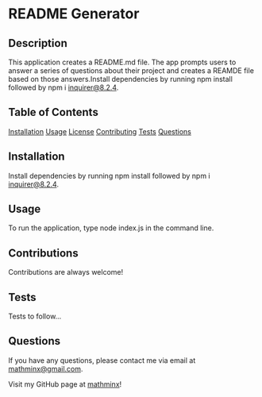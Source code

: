 
  # README Generator

  

  ## Description

  This application creates a README.md file. The app prompts users to answer a series of questions about their project and creates a REAMDE file based on those answers.Install dependencies by running npm install followed by npm i inquirer@8.2.4.

  ## Table of Contents
  [Installation](#installation)
  [Usage](#usage)
  [License](#license)
  [Contributing](#contributing)
  [Tests](#tests)
  [Questions](#questions)

  ## Installation
  
  Install dependencies by running npm install followed by npm i inquirer@8.2.4.

  ## Usage

  To run the application, type node index.js in the command line.

  

  ## Contributions

  Contributions are always welcome! 

  ## Tests

  Tests to follow...

  ## Questions

  If you have any questions, please contact me via email at mathminx@gmail.com.

  Visit my GitHub page at [mathminx](https://github.com/mathminx/)!
